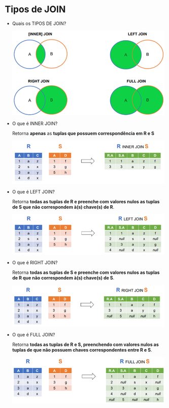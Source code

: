 # Tipos de JOIN

- Quais os TIPOS DE JOIN?
    
    ![Untitled](Tipos%20de%20JOIN%203013f25bff1b44ee85ac70c45bf19e28/Untitled.png)
    
- O que é INNER JOIN?
    
    Retorna **apenas** as **tuplas que possuem correspondência em R e S**
    
    ![Untitled](Tipos%20de%20JOIN%203013f25bff1b44ee85ac70c45bf19e28/Untitled%201.png)
    
- O que é LEFT JOIN?
    
    Retorna **todas as tuplas de R e preenche com valores nulos as tuplas de S que não correspondem à(s) chave(s) de R**.
    
    ![Untitled](Tipos%20de%20JOIN%203013f25bff1b44ee85ac70c45bf19e28/Untitled%202.png)
    
- O que é RIGHT JOIN?
    
    Retorna **todas as tuplas de S e preenche com valores nulos as tuplas de R que não correspondem à(s) chave(s) de S**.
    
    ![Untitled](Tipos%20de%20JOIN%203013f25bff1b44ee85ac70c45bf19e28/Untitled%203.png)
    
- O que é FULL JOIN?
    
    Retorna **todas as tuplas de R e S, preenchendo com valores nulos as tuplas de que não possuem chaves correspondentes entre R e S**.
    
    ![Untitled](Tipos%20de%20JOIN%203013f25bff1b44ee85ac70c45bf19e28/Untitled%204.png)